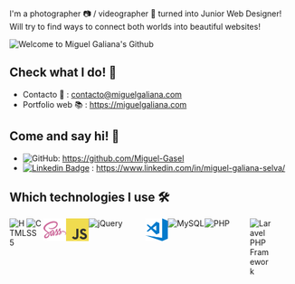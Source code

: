 I'm a photographer 📷 / videographer 🎥 turned into Junior Web Designer! Will try to find ways to connect both worlds into beautiful websites!

![Welcome to Miguel Galiana's Github](https://www.miguelgaliana.com/miguelgaliana.gif)

## Check what I do! 🎨

- Contacto 📩       : contacto@miguelgaliana.com
- Portfolio web 📚  : https://miguelgaliana.com

##  Come and say hi! 🤙

- ![GitHub](https://img.shields.io/badge/-GitHub-181717?style=flat-square&logo=github): https://github.com/Miguel-Gasel
- [![Linkedin Badge](https://img.shields.io/badge/-Miguel.Galiana-blue?style=flat-square&logo=Linkedin&logoColor=white&link=https://www.linkedin.com/in/miguel-galiana-selva/)](https://www.linkedin.com/in/miguel-galiana-selva/)           : https://www.linkedin.com/in/miguel-galiana-selva/


## Which technologies I use 🛠

<img align="left" alt="HTML5" width="30px" src="https://3.bp.blogspot.com/-pxR8u1KJTW8/XIb7zIKqqQI/AAAAAAAAIrA/KDNONkGKj-EDm1vadBqJbxMg64oi0LVXgCK4BGAYYCw/s640/logo%2Bhtml5.png" />

<img align="left" alt="CSS" width="30px" src="https://3.bp.blogspot.com/-oRSUw_TmO9o/XIb61m88fcI/AAAAAAAAIq0/vnxl2zzsXEQsnHI2fH4GjKu_ZT0urRo4wCK4BGAYYCw/s640/icon%2Bcss%2B3.png" />

<img align="left" alt="Sass" width="40px" src="https://raw.githubusercontent.com/github/explore/80688e429a7d4ef2fca1e82350fe8e3517d3494d/topics/sass/sass.png" />

<img align="left" alt="JavaScript" width="40px" src="https://raw.githubusercontent.com/github/explore/80688e429a7d4ef2fca1e82350fe8e3517d3494d/topics/javascript/javascript.png" />

<img align="left" alt="jQuery" width="100px" src="https://upload.wikimedia.org/wikipedia/commons/thumb/f/fd/JQuery-Logo.svg/1280px-JQuery-Logo.svg.png" />

<img align="left" alt="Visual Studio Code" width="40px" src="https://raw.githubusercontent.com/github/explore/80688e429a7d4ef2fca1e82350fe8e3517d3494d/topics/visual-studio-code/visual-studio-code.png" />

<img align="left" alt="MySQL" width="65px" src="http://1000marcas.net/wp-content/uploads/2020/11/MySQL-logo.png" />

<img align="left" alt="PHP" width="80px" src="https://upload.wikimedia.org/wikipedia/commons/thumb/2/27/PHP-logo.svg/1280px-PHP-logo.svg.png" />

<img align="left" alt="Laravel PHP Framework" width="40px" src="https://upload.wikimedia.org/wikipedia/commons/thumb/9/9a/Laravel.svg/1200px-Laravel.svg.png" />
